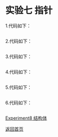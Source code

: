 # 实验七 指针

1.代码如下：
```c

```

2.代码如下：
```c

```

3.代码如下：
```c

```

4.代码如下：
```c

```

5.代码如下：
```c

```

6.代码如下：
```c

```

[Experiment8 结构体](/Experiment8.md)

[返回首页](/README.md)
